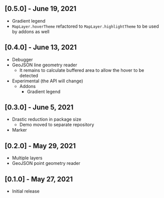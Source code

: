 ## [0.5.0] - June 19, 2021

* Gradient legend
* ```MapLayer.hoverTheme``` refactored to ```MapLayer.highlightTheme``` to be used by addons as well

## [0.4.0] - June 13, 2021

* Debugger
* GeoJSON line geometry reader
  * It remains to calculate buffered area to allow the hover to be detected
* Experimental (the API will change)
  * Addons
    * Gradient legend

## [0.3.0] - June 5, 2021

* Drastic reduction in package size
  * Demo moved to separate repository
* Marker

## [0.2.0] - May 29, 2021

* Multiple layers
* GeoJSON point geometry reader

## [0.1.0] - May 27, 2021

* Initial release
